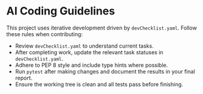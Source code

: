 # AI Coding Guidelines

This project uses iterative development driven by `devChecklist.yaml`.
Follow these rules when contributing:

- Review `devChecklist.yaml` to understand current tasks.
- After completing work, update the relevant task statuses in `devChecklist.yaml`.
- Adhere to PEP 8 style and include type hints where possible.
- Run `pytest` after making changes and document the results in your final report.
- Ensure the working tree is clean and all tests pass before finishing.
